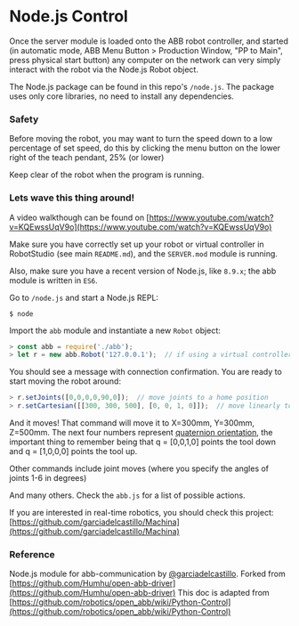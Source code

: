 # Node.js Control

Once the server module is loaded onto the ABB robot controller, and started (in automatic mode, ABB Menu Button > Production Window, "PP to Main", press physical start button) any computer on the network can very simply interact with the robot via the Node.js Robot object. 

The Node.js package can be found in this repo's `/node.js`. The package uses only core libraries, no need to install any dependencies.

### Safety
Before moving the robot, you may want to turn the speed down to a low percentage of set speed, do this by clicking the menu button on the lower right of the teach pendant, 25% (or lower)

Keep clear of the robot when the program is running. 

### Lets wave this thing around!

A video walkthough can be found on [https://www.youtube.com/watch?v=KQEwssUqV9o](https://www.youtube.com/watch?v=KQEwssUqV9o)

Make sure you have correctly set up your robot or virtual controller in RobotStudio (see main `README.md`), and the `SERVER.mod` module is running. 

Also, make sure you have a recent version of Node.js, like `8.9.x`; the abb module is written in `ES6`.

Go to `/node.js` and start a Node.js REPL:

```
$ node
```

Import the `abb` module and instantiate a new `Robot` object:

``` javascript
> const abb = require('./abb');
> let r = new abb.Robot('127.0.0.1');  // if using a virtual controller
```

You should see a message with connection confirmation. You are ready to start moving the robot around:

``` javascript
> r.setJoints([0,0,0,0,90,0]);  // move joints to a home position
> r.setCartesian([[300, 300, 500], [0, 0, 1, 0]]);  // move linearly to X=300, Y=300, Z=500 and pointing down
```

And it moves! That command will move it to X=300mm, Y=300mm, Z=500mm. The next four numbers represent [quaternion orientation](http://en.wikipedia.org/wiki/Quaternions_and_spatial_rotation), the important thing to remember being that q = [0,0,1,0] points the tool down and q = [1,0,0,0] points the tool up. 

Other commands include joint moves (where you specify the angles of joints 1-6 in degrees)

And many others. Check the `abb.js` for a list of possible actions. 

If you are interested in real-time robotics, you should check this project: [https://github.com/garciadelcastillo/Machina](https://github.com/garciadelcastillo/Machina)

### Reference
Node.js module for abb-communication by [@garciadelcastillo](https://github.com/garciadelcastillo).
Forked from [https://github.com/Humhu/open-abb-driver](https://github.com/Humhu/open-abb-driver)
This doc is adapted from [https://github.com/robotics/open_abb/wiki/Python-Control](https://github.com/robotics/open_abb/wiki/Python-Control)